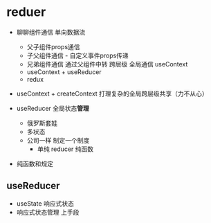 # reduer 

- 聊聊组件通信
    单向数据流
    - 父子组件props通信 
    - 子父组件通信 - 自定义事件props传递
    - 兄弟组件通信 通过父组件中转
    跨层级 全局通信 useContext
    - useContext + useReducer
    - redux

- useContext + createContext 打理复杂的全局跨层级共享（力不从心）

- useReducer 全局状态**管理** 
    - 俄罗斯套娃
    - 多状态
    - 公司一样 制定一个制度
        - 单纯 reducer 纯函数
- 纯函数和规定

## useReducer
- useState 响应式状态
- 响应式状态管理
    上手段
    